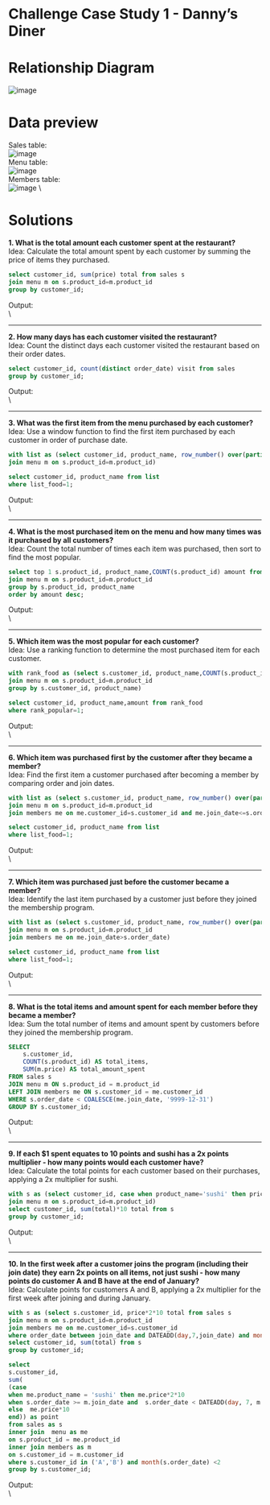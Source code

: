 # Challenge Case Study 1 - Danny’s Diner

# **Relationship Diagram**
![image](https://github.com/user-attachments/assets/9a4b8564-9b93-444a-aa5b-c05bb9d74a00)


# **Data preview**
Sales table:
\
![image](https://github.com/user-attachments/assets/c057a972-4f1f-4856-877b-1dbe9a2b875e)
\
Menu table:
\
![image](https://github.com/user-attachments/assets/0b3b07de-bcbc-45a0-a52c-a9b0d59c1886)
\
Members table:
\
![image](https://github.com/user-attachments/assets/d984dcac-2fe2-436e-a9e6-6ad8ca0642ee)
\
# **Solutions**
**1. What is the total amount each customer spent at the restaurant?**  
Idea: Calculate the total amount spent by each customer by summing the price of items they purchased.

```sql
select customer_id, sum(price) total from sales s
join menu m on s.product_id=m.product_id
group by customer_id;
```
Output:  
\

---

**2. How many days has each customer visited the restaurant?**  
Idea: Count the distinct days each customer visited the restaurant based on their order dates.

```sql
select customer_id, count(distinct order_date) visit from sales
group by customer_id;
```
Output:  
\

---

**3. What was the first item from the menu purchased by each customer?**  
Idea: Use a window function to find the first item purchased by each customer in order of purchase date.

```sql
with list as (select customer_id, product_name, row_number() over(partition by customer_id order by order_date asc) list_food from sales s
join menu m on s.product_id=m.product_id)

select customer_id, product_name from list
where list_food=1;
```
Output:  
\

---

**4. What is the most purchased item on the menu and how many times was it purchased by all customers?**  
Idea: Count the total number of times each item was purchased, then sort to find the most popular.

```sql
select top 1 s.product_id, product_name,COUNT(s.product_id) amount from sales s
join menu m on s.product_id=m.product_id
group by s.product_id, product_name
order by amount desc;
```
Output:  
\

---

**5. Which item was the most popular for each customer?**  
Idea: Use a ranking function to determine the most purchased item for each customer.

```sql
with rank_food as (select s.customer_id, product_name,COUNT(s.product_id) amount, rank() over (partition by s.customer_id order by COUNT(s.product_id) desc) rank_popular from sales s
join menu m on s.product_id=m.product_id
group by s.customer_id, product_name)

select customer_id, product_name,amount from rank_food
where rank_popular=1;
```
Output:  
\

---

**6. Which item was purchased first by the customer after they became a member?**  
Idea: Find the first item a customer purchased after becoming a member by comparing order and join dates.

```sql
with list as (select s.customer_id, product_name, row_number() over(partition by s.customer_id order by order_date asc) list_food from sales s
join menu m on s.product_id=m.product_id
join members me on me.customer_id=s.customer_id and me.join_date<=s.order_date)

select customer_id, product_name from list
where list_food=1;
```
Output:  
\

---

**7. Which item was purchased just before the customer became a member?**  
Idea: Identify the last item purchased by a customer just before they joined the membership program.

```sql
with list as (select s.customer_id, product_name, row_number() over(partition by s.customer_id order by order_date desc) list_food from sales s
join menu m on s.product_id=m.product_id
join members me on me.join_date>s.order_date)

select customer_id, product_name from list
where list_food=1;
```
Output:  
\

---

**8. What is the total items and amount spent for each member before they became a member?**  
Idea: Sum the total number of items and amount spent by customers before they joined the membership program.

```sql
SELECT 
    s.customer_id, 
    COUNT(s.product_id) AS total_items, 
    SUM(m.price) AS total_amount_spent
FROM sales s
JOIN menu m ON s.product_id = m.product_id
LEFT JOIN members me ON s.customer_id = me.customer_id
WHERE s.order_date < COALESCE(me.join_date, '9999-12-31')
GROUP BY s.customer_id;
```
Output:  
\

---

**9. If each $1 spent equates to 10 points and sushi has a 2x points multiplier - how many points would each customer have?**  
Idea: Calculate the total points for each customer based on their purchases, applying a 2x multiplier for sushi.

```sql
with s as (select customer_id, case when product_name='sushi' then price*2 else price*1 end as total from sales s
join menu m on s.product_id=m.product_id)
select customer_id, sum(total)*10 total from s
group by customer_id;
```
Output:  
\

---

**10. In the first week after a customer joins the program (including their join date) they earn 2x points on all items, not just sushi - how many points do customer A and B have at the end of January?**  
Idea: Calculate points for customers A and B, applying a 2x multiplier for the first week after joining and during January.

```sql
with s as (select s.customer_id, price*2*10 total from sales s
join menu m on s.product_id=m.product_id
join members me on me.customer_id=s.customer_id 
where order_date between join_date and DATEADD(day,7,join_date) and month(order_date)<2)
select customer_id, sum(total) from s
group by customer_id;

select 
s.customer_id, 
sum(
(case
when me.product_name = 'sushi' then me.price*2*10
when s.order_date >= m.join_date and  s.order_date < DATEADD(day, 7, m.join_date ) then me.price*2*10
else  me.price*10
end)) as point
from sales as s 
inner join  menu as me
on s.product_id = me.product_id 
inner join members as m
on s.customer_id = m.customer_id  
where s.customer_id in ('A','B') and month(s.order_date) <2
group by s.customer_id;
```
Output:  
\
